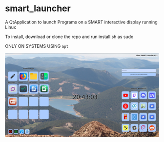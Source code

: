 # smart_launcher
A QtApplication to launch Programs on a SMART interactive display running Linux

To install, download or clone the repo and run install.sh as sudo

ONLY ON SYSTEMS USING `apt`

![Screenhot](https://github.com/diam0ndkiller/smart_launcher/blob/main/assets/screenshot-v1.2.png?raw=true")
